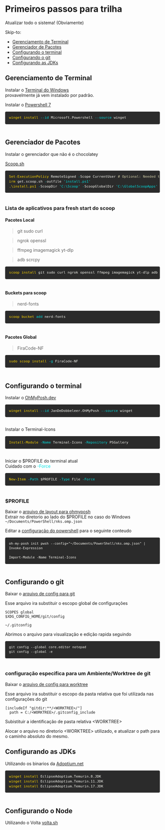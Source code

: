 # Primeiros passos para trilha

Atualizar todo o sistema! (Obviamente)

Skip-to:
- [Gerenciamento de Terminal](#gerenciamento-de-terminal)
- [Gerenciador de Pacotes](#gerenciador-de-pacotes)
- [Configurando o terminal](#configurando-o-terminal)
- [Configurando o git](#configurando-o-git)
- [Configurando as JDKs](#configurando-as-jdks)

## Gerenciamento de Terminal

Instalar o [Terminal do Windows](https://apps.microsoft.com/store/detail/windows-terminal/9N0DX20HK701?hl=pt-br&gl=br)
<br>provavelmente já vem instalado por padrão.

Instalar o [Powershell 7](https://learn.microsoft.com/pt-br/powershell/scripting/install/installing-powershell-on-windows)

<pre style="color: rgb(248, 248, 242); background: rgb(43, 43, 43); font-family: Consolas, Monaco, &quot;Andale Mono&quot;, &quot;Ubuntu Mono&quot;, monospace; text-align: left; white-space: pre; word-spacing: normal; word-break: normal; overflow-wrap: normal; line-height: 1.4; tab-size: 4; hyphens: none; padding: 1em; margin: 0px; overflow: auto; border-radius: 0.3em; font-size: 0.9em;">
<code style="line-height: 1.4; font-size: 0.9em; margin: 0px; white-space: pre;"><span class="token" style="color: rgb(255, 215, 0);">winget install</span><span> </span><span class="token" style="color: rgb(0, 224, 224);">--id</span><span> </span><span>Microsoft.Powershell</span><span> </span><span class="token" style="color: rgb(0, 224, 224);">--source</span><span> </span><span>winget</span></code>
</pre>
<br>

## Gerenciador de Pacotes

Instalar o gerenciador que não é o chocolatey

[Scoop.sh](https://scoop.sh/)

<pre style="color: rgb(248, 248, 242); background: rgb(43, 43, 43); font-family: Consolas, Monaco, &quot;Andale Mono&quot;, &quot;Ubuntu Mono&quot;, monospace; text-align: left; white-space: pre; word-spacing: normal; word-break: normal; overflow-wrap: normal; line-height: 1.4; tab-size: 4; hyphens: none; padding: 1em; margin: 0px; overflow: auto; border-radius: 0.3em; font-size: 0.9em;">
<code style="line-height: 1.4; font-size: 0.9em; margin: 0px; white-space: pre;"><span class="token" style="color: rgb(255, 215, 0);">Set-ExecutionPolicy</span><span> RemoteSigned </span><span class="token" style="color: rgb(0, 224, 224);">-</span><span>Scope CurrentUser </span><span class="token" style="color: rgb(212, 208, 171);"># Optional: Needed to run a remote script the first time</span><span>
</span><span class="token" style="color: rgb(255, 215, 0);">irm</span><span> get</span><span class="token" style="color: rgb(254, 254, 254);">.</span><span>scoop</span><span class="token" style="color: rgb(254, 254, 254);">.</span><span>sh </span><span class="token" style="color: rgb(0, 224, 224);">-</span><span>outfile </span><span class="token" style="color: rgb(0, 224, 224);">'install.ps1'</span>
<span class="token" style="color: rgb(255, 215, 0);">.\install.ps1</span><span> </span><span class="token" style="color: rgb(0, 224, 224);">-</span><span>ScoopDir </span><span class="token" style="color: rgb(0, 224, 224);">'C:\Scoop'</span><span> </span><span class="token" style="color: rgb(0, 224, 224);">-</span><span>ScoopGlobalDir </span><span class="token" style="color: rgb(0, 224, 224);">'C:\GlobalScoopApps'</span><span> </span><span class="token" style="color: rgb(0, 224, 224);">-</span><span>NoProxy</span></code>
</pre>
<br>

### Lista de aplicativos para fresh start do scoop

#### Pacotes Local

> git
> sudo
> curl

> ngrok
> openssl

> ffmpeg
> imagemagick
> yt-dlp

> adb
> scrcpy

<pre style="color: rgb(248, 248, 242); background: rgb(43, 43, 43); font-family: Consolas, Monaco, &quot;Andale Mono&quot;, &quot;Ubuntu Mono&quot;, monospace; text-align: left; white-space: pre; word-spacing: normal; word-break: normal; overflow-wrap: normal; line-height: 1.4; tab-size: 4; hyphens: none; padding: 1em; margin: 0px; overflow: auto; border-radius: 0.3em; font-size: 0.9em;">
<code style="line-height: 1.4; font-size: 0.9em; margin: 0px; white-space: pre;"><span class="token" style="color: rgb(255, 215, 0);">scoop install</span><span> git</span><span> sudo</span><span> curl</span><span> ngrok</span><span> openssl</span><span> ffmpeg</span><span> imagemagick</span><span> yt-dlp</span><span> adb</span><span> scrcpy</span></code>
</pre>
<br>

#### Buckets para scoop

> nerd-fonts

<pre style="color: rgb(248, 248, 242); background: rgb(43, 43, 43); font-family: Consolas, Monaco, &quot;Andale Mono&quot;, &quot;Ubuntu Mono&quot;, monospace; text-align: left; white-space: pre; word-spacing: normal; word-break: normal; overflow-wrap: normal; line-height: 1.4; tab-size: 4; hyphens: none; padding: 1em; margin: 0px; overflow: auto; border-radius: 0.3em; font-size: 0.9em;">
<code style="line-height: 1.4; font-size: 0.9em; margin: 0px; white-space: pre;"><span class="token" style="color: rgb(255, 215, 0);">scoop bucket</span><span> </span><span class="token" style="color: rgb(0, 224, 224);">add</span><span> nerd-fonts</span></code>
</pre>
<br>

#### Pacotes Global

> FiraCode-NF

<pre style="color: rgb(248, 248, 242); background: rgb(43, 43, 43); font-family: Consolas, Monaco, &quot;Andale Mono&quot;, &quot;Ubuntu Mono&quot;, monospace; text-align: left; white-space: pre; word-spacing: normal; word-break: normal; overflow-wrap: normal; line-height: 1.4; tab-size: 4; hyphens: none; padding: 1em; margin: 0px; overflow: auto; border-radius: 0.3em; font-size: 0.9em;">
<code style="line-height: 1.4; font-size: 0.9em; margin: 0px; white-space: pre;"><span class="token" style="color: rgb(255, 215, 0);">sudo scoop install</span><span> </span><span class="token" style="color: rgb(0, 224, 224);">-g</span><span> FiraCode-NF</span></code>
</pre>
<br>

## Configurando o terminal

Instalar o [OhMyPosh.dev](https://ohmyposh.dev/)

<pre style="color: rgb(248, 248, 242); background: rgb(43, 43, 43); font-family: Consolas, Monaco, &quot;Andale Mono&quot;, &quot;Ubuntu Mono&quot;, monospace; text-align: left; white-space: pre; word-spacing: normal; word-break: normal; overflow-wrap: normal; line-height: 1.4; tab-size: 4; hyphens: none; padding: 1em; margin: 0px; overflow: auto; border-radius: 0.3em; font-size: 0.9em;">
<code style="line-height: 1.4; font-size: 0.9em; margin: 0px; white-space: pre;"><span class="token" style="color: rgb(255, 215, 0);">winget install</span><span> </span><span class="token" style="color: rgb(0, 224, 224);">--id</span><span> </span><span>JanDeDobbeleer.OhMyPosh</span><span> </span><span class="token" style="color: rgb(0, 224, 224);">--source</span><span> </span><span>winget</span></code>
</pre>
<br>

Instalar o Terminal-Icons

<pre style="color: rgb(248, 248, 242); background: rgb(43, 43, 43); font-family: Consolas, Monaco, &quot;Andale Mono&quot;, &quot;Ubuntu Mono&quot;, monospace; text-align: left; white-space: pre; word-spacing: normal; word-break: normal; overflow-wrap: normal; line-height: 1.4; tab-size: 4; hyphens: none; padding: 1em; margin: 0px; overflow: auto; border-radius: 0.3em; font-size: 0.9em;">
<code style="line-height: 1.4; font-size: 0.9em; margin: 0px; white-space: pre;"><span class="token" style="color: rgb(255, 215, 0);">Install-Module</span><span> </span><span class="token" style="color: rgb(0, 224, 224);">-Name</span><span> Terminal-Icons</span><span> </span><span class="token" style="color: rgb(0, 224, 224);">-Repository</span><span> PSGallery</span></code>
</pre>
<br>

Iniciar o $PROFILE do terminal atual<br>
Cuidado com o <span class="token" style="color: rgb(0, 224, 224);">-Force</span>

<pre style="color: rgb(248, 248, 242); background: rgb(43, 43, 43); font-family: Consolas, Monaco, &quot;Andale Mono&quot;, &quot;Ubuntu Mono&quot;, monospace; text-align: left; white-space: pre; word-spacing: normal; word-break: normal; overflow-wrap: normal; line-height: 1.4; tab-size: 4; hyphens: none; padding: 1em; margin: 0px; overflow: auto; border-radius: 0.3em; font-size: 0.9em;">
<code style="line-height: 1.4; font-size: 0.9em; margin: 0px; white-space: pre;"><span class="token" style="color: rgb(255, 215, 0);">New-Item</span><span> </span><span class="token" style="color: rgb(0, 224, 224);">-Path</span><span> $PROFILE</span><span> </span><span class="token" style="color: rgb(0, 224, 224);">-Type</span><span> File</span><span> </span><span class="token" style="color: rgb(0, 224, 224);">-Force</span></code>
</pre>
<br>

### $PROFILE

Baixar o [arquivo de layout para ohmyposh](assets/nks.omp.json)
<br>
Extrair no diretorio ao lado do $PROFILE no caso do Windows
`~/Documents/PowerShell/nks.omp.json`

Editar a [configuração do powershell](assets/Microsoft.PowerShell_profile.ps1) para o seguinte conteudo
<br>

<pre style="color: rgb(248, 248, 242); background: rgb(43, 43, 43); font-family: Consolas, Monaco, &quot;Andale Mono&quot;, &quot;Ubuntu Mono&quot;, monospace; text-align: left; white-space: pre; word-spacing: normal; word-break: normal; overflow-wrap: normal; line-height: 1.4; tab-size: 4; hyphens: none; padding: 1em; margin: 0px; overflow: auto; border-radius: 0.3em; font-size: 0.9em;">
<code><span>oh-my-posh init pwsh --config="~/Documents/PowerShell/nks.omp.json" | Invoke-Expression</span>

<span>Import-Module -Name Terminal-Icons</span></code>
</pre>
<br>

## Configurando o git

Baixar o [arquivo de config para git](assets/.gitconfig)

Esse arquivo ira substituir o escopo global de configurações
``` 
SCOPES global
$XDG_CONFIG_HOME/git/config

~/.gitconfig
```

Abrimos o arquivo para visualização e edição rapida seguindo

<pre style="color: rgb(248, 248, 242); background: rgb(43, 43, 43); font-family: Consolas, Monaco, &quot;Andale Mono&quot;, &quot;Ubuntu Mono&quot;, monospace; text-align: left; white-space: pre; word-spacing: normal; word-break: normal; overflow-wrap: normal; line-height: 1.4; tab-size: 4; hyphens: none; padding: 1em; margin: 0px; overflow: auto; border-radius: 0.3em; font-size: 0.9em;">
<code><span>git config --global core.editor notepad</span>
<span>git config --global -e</span></code>
</pre>
<br>

### configuração especifica para um Ambiente/Worktree de git

Baixar o [arquivo de config para worktree](assets/.gitconfig_include)

Esse arquivo ira substituir o escopo da pasta relativa que foi utilizada nas configurações do git
```
[includeIf "gitdir:**/<WORKTREE>/"]
  path = C:/<WORKTREE>/.gitconfig_include
```
Subistituir a identificação de pasta relativa &lt;WORKTREE&gt;

Alocar o arquivo no diretorio &lt;WORKTREE&gt; utilizado, e atualizar o path para o caminho absoluto do mesmo.

## Configurando as JDKs

Utilizando os binarios da [Adoptium.net](https://adoptium.net/installation/)

<pre style="color: rgb(248, 248, 242); background: rgb(43, 43, 43); font-family: Consolas, Monaco, &quot;Andale Mono&quot;, &quot;Ubuntu Mono&quot;, monospace; text-align: left; white-space: pre; word-spacing: normal; word-break: normal; overflow-wrap: normal; line-height: 1.4; tab-size: 4; hyphens: none; padding: 1em; margin: 0px; overflow: auto; border-radius: 0.3em; font-size: 0.9em;">
<code style="line-height: 1.4; font-size: 0.9em; margin: 0px; white-space: pre;"><span class="token" style="color: rgb(255, 215, 0);">winget install</span><span> EclipseAdoptium.Temurin.8.JDK</span>
<span class="token" style="color: rgb(255, 215, 0);">winget install</span><span> EclipseAdoptium.Temurin.11.JDK</span>
<span class="token" style="color: rgb(255, 215, 0);">winget install</span><span> EclipseAdoptium.Temurin.17.JDK</span></code>
</pre>
<br>

## Configurando o Node

Utilizando o Volta [volta.sh](https://volta.sh/)
